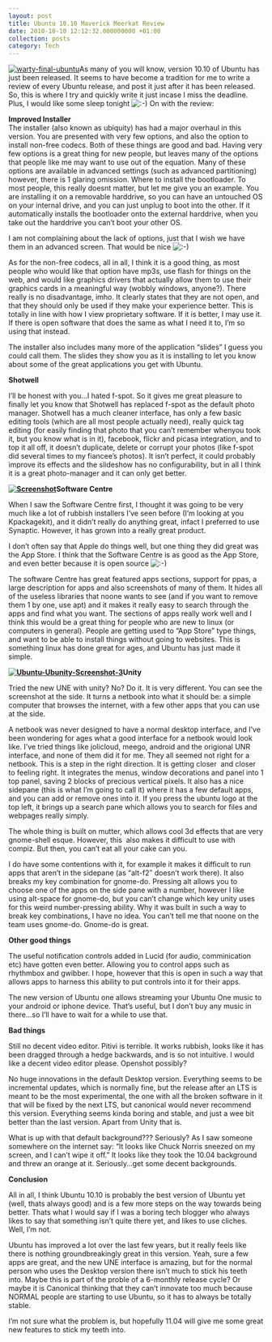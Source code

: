 ```yaml
---
layout: post
title: Ubuntu 10.10 Maverick Meerkat Review
date: 2010-10-10 12:12:32.000000000 +01:00
collection: posts
category: Tech
---
```


[![](http://www.10people.co.uk/wp-content/uploads/2010/10/warty-final-ubuntu.jpg "warty-final-ubuntu")](http://www.10people.co.uk/wp-content/uploads/2010/10/warty-final-ubuntu.jpg)As many of you will know, version 10.10 of Ubuntu has just been released. It seems to have become a tradition for me to write a review of every Ubuntu release, and post it just after it has been released. So, this is where I try and quickly write it just incase I miss the deadline. Plus, I would like some sleep tonight ![:-)](http://www.10people.co.uk/wp-includes/images/smilies/icon_smile.gif) On with the review:

**Improved Installer**  
 The installer (also known as ubiquity) has had a major overhaul in this version. You are presented with very few options, and also the option to install non-free codecs. Both of these things are good and bad. Having very few options is a great thing for new people, but leaves many of the options that people like me may want to use out of the equation. Many of these options are available in advanced settings (such as advanced partitioning) however, there is 1 glaring omission. Where to install the bootloader. To most people, this really doesnt matter, but let me give you an example. You are installing it on a removable harddrive, so you can have an untouched OS on your internal drive, and you can just unplug to boot into the other. If it automatically installs the bootloader onto the external harddrive, when you take out the harddrive you can’t boot your other OS.

I am not complaining about the lack of options, just that I wish we have them in an advanced screen. That would be nice ![:-)](http://www.10people.co.uk/wp-includes/images/smilies/icon_smile.gif)

As for the non-free codecs, all in all, I think it is a good thing, as most people who would like that option have mp3s, use flash for things on the web, and would like graphics drivers that actually allow them to use their graphics cards in a meaningful way (wobbly windows, anyone?). There really is no disadvantage, imho. It clearly states that they are not open, and that they should only be used if they make your experience better. This is totally in line with how I view proprietary software. If it is better, I may use it. If there is open software that does the same as what I need it to, I’m so using that instead.

The installer also includes many more of the application “slides” I guess you could call them. The slides they show you as it is installing to let you know about some of the great applications you get with Ubuntu.

**Shotwell**

I’ll be honest with you…I hated f-spot. So it gives me great pleasure to finally let you know that Shotwell has replaced f-spot as the default photo manager. Shotwell has a much cleaner interface, has only a few basic editing tools (which are all most people actually need), really quick tag editing (for easily finding that photo that you can’t remember whenyou took it, but you know what is in it), facebook, flickr and picasa integration, and to top it all off, it doesn’t duplicate, delete or corrupt your photos (like f-spot did several times to my fiancee’s photos). It isn’t perfect, it could probably improve its effects and the slideshow has no configurability, but in all I think it is a great photo-manager and it can only get better.

**[![](http://www.10people.co.uk/wp-content/uploads/2010/10/Screenshot.png "Screenshot")](http://www.10people.co.uk/wp-content/uploads/2010/10/Screenshot.png)Software Centre**

When I saw the Software Centre first, I thought it was going to be very much like a lot of rubbish installers I’ve seen before (I’m looking at you Kpackagekit), and it didn’t really do anything great, infact I preferred to use Synaptic. However, it has grown into a really great product.

I don’t often say that Apple do things well, but one thing they did great was the App Store. I think that the Software Centre is as good as the App Store, and even better because it is open source ![:-)](http://www.10people.co.uk/wp-includes/images/smilies/icon_smile.gif)

The software Centre has great featured apps sections, support for ppas, a large description for apps and also screenshots of many of them. It hides all of the useless libraries that noone wants to see (and if you want to remove them 1 by one, use apt) and it makes it really easy to search through the apps and find what you want. The sections of apps really work well and I think this would be a great thing for people who are new to linux (or computers in general). People are getting used to “App Store” type things, and want to be able to install things without going to websites. This is something linux has done great for ages, and Ubuntu has just made it simple.

**[![](http://www.10people.co.uk/wp-content/uploads/2010/10/Ubuntu-Ubunity-Screenshot-3.png "Ubuntu-Ubunity-Screenshot-3")](http://www.10people.co.uk/wp-content/uploads/2010/10/Ubuntu-Ubunity-Screenshot-3.png)Unity**

Tried the new UNE with unity? No? Do it. It is very different. You can see the screenshot at the side. It turns a netbook into what it should be: a simple computer that browses the internet, with a few other apps that you can use at the side.

A netbook was never designed to have a normal desktop interface, and I’ve been wondering for ages what a good interface for a netbook would look like. I’ve tried things like jolicloud, meego, android and the origional UNR interface, and none of them did it for me. They all seemed not right for a netbook. This is a step in the right direction. It is getting closer  and closer to feeling right. It integrates the menus, window decorations and panel into 1 top panel, saving 2 blocks of precious vertical pixels. It also has a nice sidepane (this is what I’m going to call it) where it has a few default apps, and you can add or remove ones into it. If you press the ubuntu logo at the top left, it brings up a search pane which allows you to search for files and webpages really simply.

The whole thing is built on mutter, which allows cool 3d effects that are very gnome-shell esque. However, this  also makes it difficult to use with compiz. But then, you can’t eat all your cake can you.

I do have some contentions with it, for example it makes it difficult to run apps that aren’t in the sidepane (as “alt-f2″ doesn’t work there). It also breaks my key combination for gnome-do. Pressing alt allows you to choose one of the apps on the side pane with a number, however I like using alt-space for gnome-do, but you can’t change which key unity uses for this weird number-pressing ability. Why it was built in such a way to break key combinations, I have no idea. You can’t tell me that noone on the team uses gnome-do. Gnome-do is great.

**Other good things**

The useful notification controls added in Lucid (for audio, comminication etc) have gotten even better. Allowing you to control apps such as rhythmbox and gwibber. I hope, however that this is open in such a way that allows apps to harness this ability to put controls into it for their apps.

The new version of Ubuntu one allows streaming your Ubuntu One music to your android or iphone device. That’s useful, but I don’t buy any music in there…so I’ll have to wait for a while to use that.

**Bad things**

Still no decent video editor. Pitivi is terrible. It works rubbish, looks like it has been dragged through a hedge backwards, and is so not intuitive. I would like a decent video editor please. Openshot possibly?

No huge innovations in the default Desktop version. Everything seems to be incremental updates, which is normally fine, but the release after an LTS is meant to be the most experimental, the one with all the broken software in it that will be fixed by the next LTS, but canonical would never recommend this version. Everything seems kinda boring and stable, and just a wee bit better than the last version. Apart from Unity that is.

What is up with that default background??? Seriously? As I saw someone somewhere on the internet say: “It looks like Chuck Norris sneezed on my screen, and I can’t wipe it off.” It looks like they took the 10.04 background and threw an orange at it. Seriously…get some decent backgrounds.

**Conclusion**

All in all, I think Ubuntu 10.10 is probably the best version of Ubuntu yet (well, thats always good) and is a few more steps on the way towards being better. Thats what I would say if I was a boring tech blogger who always likes to say that something isn’t quite there yet, and likes to use cliches. Well, I’m not.

Ubuntu has improved a lot over the last few years, but it really feels like there is nothing groundbreakingly great in this version. Yeah, sure a few apps are great, and the new UNE interface is amazing, but for the normal person who uses the Desktop version there isn’t much to stick his teeth into. Maybe this is part of the proble of a 6-monthly release cycle? Or maybe it is Canonical thinking that they can’t innovate too much because NORMAL people are starting to use Ubuntu, so it has to always be totally stable.

I’m not sure what the problem is, but hopefully 11.04 will give me some great new features to stick my teeth into.
